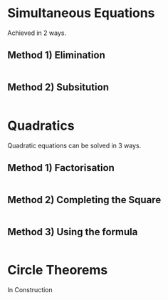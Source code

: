 # Simultaneous Equations

Achieved in 2 ways.

## Method 1) Elimination
```

```


## Method 2) Subsitution
```

```

# Quadratics

Quadratic equations can be solved in 3 ways.

## Method 1) Factorisation
```

```

## Method 2) Completing the Square
```

```

## Method 3) Using the formula
```

```

# Circle Theorems

In Construction
